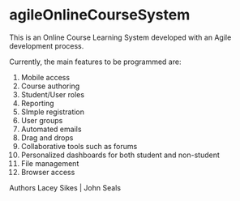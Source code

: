 # agileOnlineCourseSystem

This is an Online Course Learning System developed with an Agile development process.

Currently, the main features to be programmed are:

1) Mobile access
2) Course authoring
3) Student/User roles
4) Reporting
5) SImple registration
6) User groups
7) Automated emails
8) Drag and drops
9) Collaborative tools such as forums
10) Personalized dashboards for both student and non-student
11) File management
12) Browser access

Authors
Lacey Sikes | John Seals
